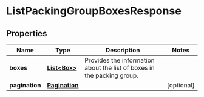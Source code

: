 # ListPackingGroupBoxesResponse

## Properties
Name | Type | Description | Notes
------------ | ------------- | ------------- | -------------
**boxes** | [**List&lt;Box&gt;**](Box.md) | Provides the information about the list of boxes in the packing group. | 
**pagination** | [**Pagination**](Pagination.md) |  |  [optional]
